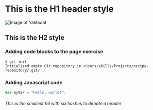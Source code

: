 # This is the H1 header style

![Image of Yaktocat](https://octodex.github.com/images/yaktocat.png)

## This is the H2 style

### Adding code blocks to the page exercise

```
$ git init
Initialized empty Git repository in /Users/skills/Projects/recipe-repository/.git/
```

### Adding Javascript code

``` javascript
var myVar = "Hello, world!";
```

###### This is the smallest h6 with six hashes to denote a header
